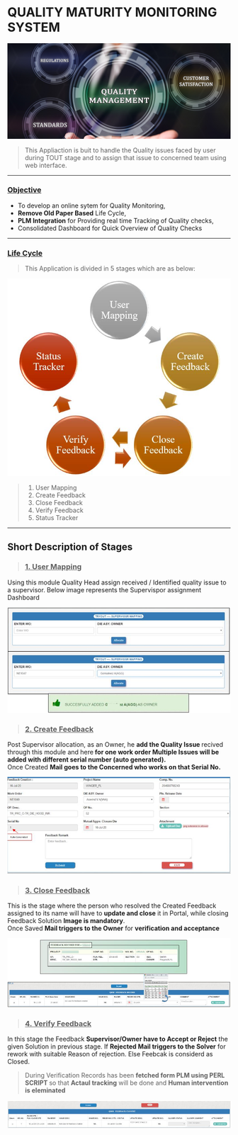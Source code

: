 # QUALITY MATURITY MONITORING SYSTEM

![enter image description here](https://github.com/ankesh-verma/PERL/blob/main/Quality_Maturity_Monitoring/images/Main_Standard.png?raw=true)

> This Appliaction is buit to handle the Quality issues faced by user during TOUT stage and to assign that issue to concerned team using web interface.
***
### <u>Objective</u>
 * To develop an online sytem for Quality Monitoring,
 * <b>Remove Old Paper Based</b> Life Cycle,
 * <b>PLM Integration</b> for Providing real time Tracking of Quality checks,
 * Consolidated Dashboard for Quick Overview of Quality Checks
***
### <u>Life Cycle</u>

> This Application is divided in 5 stages which are as below:

![enter image description here](https://github.com/ankesh-verma/PERL/blob/main/Quality_Maturity_Monitoring/images/Life_Cycle.JPG?raw=true)

> 1. User Mapping
> 2. Create Feedback
> 3. Close Feedback
> 4. Verify Feedback
> 5. Status Tracker
***
## Short Description of Stages
> ### <u>1. User Mapping</u>
Using this module Quality Head assign received / Identified quality issue to a supervisor.
 Below image represents the Supervispor assignment Dashboard <br>
 
![enter image description here](https://github.com/ankesh-verma/PERL/blob/main/Quality_Maturity_Monitoring/images/ownerMapping.JPG?raw=true)

> ### <u>2. Create Feedback</u>

  Post Supervisor allocation, as an Owner, he <b>add the Quality Issue </b>recived through this module and here<b> for one work order Multiple Issues will be added with different serial number (auto generated).</b><br>
  Once Created <b>Mail goes to the Concerned who works on that Serial No.</b> <br>
  
  ![enter image description here](https://github.com/ankesh-verma/PERL/blob/main/Quality_Maturity_Monitoring/images/CreateFB.JPG?raw=true)

> ### <u>3. Close Feedback</u> 

 This is the stage where the person who resolved the Created Feedback assigned to its name will have to <b>update and close</b> it in Portal, while closing Feedback Solution <b>Image is mandatory</b>.<br>
  Once Saved <b>Mail triggers to the Owner</b> for <b>verification and acceptance</b><br>
  
 ![enter image description here](https://github.com/ankesh-verma/PERL/blob/main/Quality_Maturity_Monitoring/images/Closure_FB.JPG?raw=true) 
 
 > ### <u>4. Verify Feedback</u>
 
 In this stage the Feedback <b>Supervisor/Owner have to Accept or Reject</b> the given Solution in previous stage. If <b>Rejected Mail triggers to the Solver</b> for rework with suitable Reason of rejection. Else Feebcak is considerd as Closed.<br>
> During Verification Records has been <b>fetched form PLM using PERL SCRIPT </b>so that <b>Actaul tracking</b> will be done and <b>Human intervention is eleminated</b><br>

 ![enter image description here](https://github.com/ankesh-verma/PERL/blob/main/Quality_Maturity_Monitoring/images/VerifyFB.JPG?raw=true)
